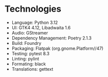 # Technologies
- Language: Python 3.12
- UI: GTK4 4.12, Libadwaita 1.6
- Audio: GStreamer 
- Dependency Management: Poetry 2.1.3
- Build: Foundry
- Packaging: Flatpak (org.gnome.Platform//47)
- Testing: pytest 8.3
- Linting: pylint
- Formating: black
- Translations: gettext
